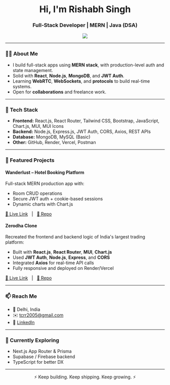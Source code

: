 <h1 align="center">Hi, I'm Rishabh Singh</h1>
<h3 align="center">Full-Stack Developer | MERN | Java (DSA)</h3>

<p align="center">
  <img src="https://readme-typing-svg.demolab.com/?lines=Engineering+student+who+loves+code;MERN+Stack+Developer;Java+%7C+DSA+Lover;Always+learning+something+new&center=true&width=500&height=40">
</p>

---

### 👨‍💻 About Me

- I build full-stack apps using **MERN stack**, with production-level auth and state management.
- Solid with **React**, **Node.js**, **MongoDB**, and **JWT Auth**.
- Learning **WebRTC**, **WebSockets**, and **protocols** to build real-time systems.
- Open for **collaborations** and freelance work.

---

### 🧰 Tech Stack

- **Frontend:** React.js, React Router, Tailwind CSS, Bootstrap, JavaScript, Chart.js, MUI, MUI Icons
- **Backend:** Node.js, Express.js, JWT Auth, CORS, Axios, REST APIs
- **Database:** MongoDB, MySQL (Basic)
- **Other:** GitHub, Render, Vercel, Postman

---

### 📌 Featured Projects

#### Wanderlust – Hotel Booking Platform  
Full-stack MERN production app with:
- Room CRUD operations
- Secure JWT auth + cookie-based sessions
- Dynamic charts with Chart.js

[🔗 Live Link](https://wanderlust-zdku.onrender.com) &nbsp;&nbsp;|&nbsp;&nbsp; [📁 Repo](https://github.com/R-i-s-hi/Wanderlust)

#### Zerodha Clone  
Recreated the frontend and backend logic of India's largest trading platform:
- Built with **React.js**, **React Router**, **MUI**, **Chart.js**
- Used **JWT Auth**, **Node.js**, **Express**, and **CORS**
- Integrated **Axios** for real-time API calls
- Fully responsive and deployed on Render/Vercel

[🔗 Live Link](https://zerodha-clone-landing-page.onrender.com/) &nbsp;&nbsp;|&nbsp;&nbsp; [📁 Repo](https://github.com/R-i-s-hi/zerodha-clone)

---

### 📫 Reach Me

- 📍 Delhi, India
- ✉️ tcrr2005@gmail.com
- 💼 [LinkedIn](https://www.linkedin.com/in/rishabh-singh-0684882a6)

---

### 🧭 Currently Exploring
- Next.js App Router & Prisma
- Supabase / Firebase backend
- TypeScript for better DX

---

<p align="center">⚡ Keep building. Keep shipping. Keep growing. ⚡</p>
